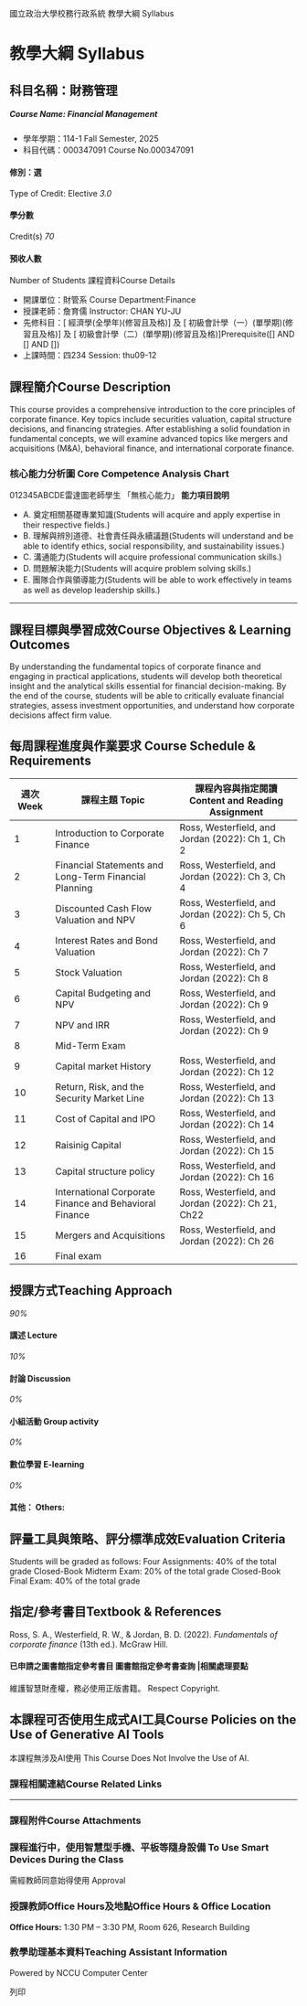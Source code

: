 國立政治大學校務行政系統 教學大綱 Syllabus
# 教學大綱 Syllabus
##  科目名稱：財務管理
#####  Course Name: Financial Management
  * 學年學期：114-1 Fall Semester, 2025 
  * 科目代碼：000347091 Course No.000347091


#### 修別：選
Type of Credit: Elective 
_3.0_
#### 學分數
Credit(s)
_70_
#### 預收人數
Number of Students
課程資料Course Details
  * 開課單位：財管系 Course Department:Finance 
  * 授課老師：詹育儒 Instructor: CHAN YU-JU 
  * 先修科目：[ 經濟學(全學年)(修習且及格)] 及 [ 初級會計學（一）(單學期)(修習且及格)] 及 [ 初級會計學（二）(單學期)(修習且及格)]Prerequisite([] AND [] AND [])
  * 上課時間：四234 Session: thu09-12


##  課程簡介Course Description
This course provides a comprehensive introduction to the core principles of corporate finance. Key topics include securities valuation, capital structure decisions, and financing strategies. After establishing a solid foundation in fundamental concepts, we will examine advanced topics like mergers and acquisitions (M&A), behavioral finance, and international corporate finance. 
###  核心能力分析圖 Core Competence Analysis Chart
012345ABCDE雷達圖老師學生
「無核心能力」 
**能力項目說明**
  * A. 奠定相關基礎專業知識(Students will acquire and apply expertise in their respective fields.)
  * B. 理解與辨別道德、社會責任與永續議題(Students will understand and be able to identify ethics, social responsibility, and sustainability issues.)
  * C. 溝通能力(Students will acquire professional communication skills.)
  * D. 問題解決能力(Students will acquire problem solving skills.)
  * E. 團隊合作與領導能力(Students will be able to work effectively in teams as well as develop leadership skills.)


* * *
##  課程目標與學習成效Course Objectives & Learning Outcomes 
By understanding the fundamental topics of corporate finance and engaging in practical applications, students will develop both theoretical insight and the analytical skills essential for financial decision-making. By the end of the course, students will be able to critically evaluate financial strategies, assess investment opportunities, and understand how corporate decisions affect firm value.
##  每周課程進度與作業要求 Course Schedule & Requirements
**週次** Week |  **課程主題** Topic |  **課程內容與指定閱讀** Content and Reading Assignment  
---|---|---  
1 |  Introduction to Corporate Finance |  Ross, Westerfield, and Jordan (2022): Ch 1, Ch 2  
2 |  Financial Statements and Long-Term Financial Planning |  Ross, Westerfield, and Jordan (2022): Ch 3, Ch 4  
3 |  Discounted Cash Flow Valuation and NPV |  Ross, Westerfield, and Jordan (2022): Ch 5, Ch 6  
4 |  Interest Rates and Bond Valuation |  Ross, Westerfield, and Jordan (2022): Ch 7  
5 |  Stock Valuation |  Ross, Westerfield, and Jordan (2022): Ch 8  
6 |  Capital Budgeting and NPV |  Ross, Westerfield, and Jordan (2022): Ch 9  
7 |  NPV and IRR |  Ross, Westerfield, and Jordan (2022): Ch 9  
8 |  Mid-Term Exam |   
9 |  Capital market History |  Ross, Westerfield, and Jordan (2022): Ch 12  
10 |  Return, Risk, and the Security Market Line |  Ross, Westerfield, and Jordan (2022): Ch 13  
11 |  Cost of Capital and IPO |  Ross, Westerfield, and Jordan (2022): Ch 14  
12 |  Raisinig Capital |  Ross, Westerfield, and Jordan (2022): Ch 15  
13 |  Capital structure policy |  Ross, Westerfield, and Jordan (2022): Ch 16  
14 |  International Corporate Finance and Behavioral Finance |  Ross, Westerfield, and Jordan (2022): Ch 21, Ch22  
15 |  Mergers and Acquisitions |  Ross, Westerfield, and Jordan (2022): Ch 26  
16 |  Final exam |   
##  授課方式Teaching Approach
_90%_
####  講述 Lecture
_10%_
####  討論 Discussion
_0%_
####  小組活動 Group activity
_0%_
####  數位學習 E-learning
_0%_
####  其他： Others:
##  評量工具與策略、評分標準成效Evaluation Criteria
Students will be graded as follows:
Four Assignments: 40% of the total grade
Closed-Book Midterm Exam: 20% of the total grade
Closed-Book Final Exam: 40% of the total grade
##  指定/參考書目Textbook & References
Ross, S. A., Westerfield, R. W., & Jordan, B. D. (2022). _Fundamentals of corporate finance_ (13th ed.). McGraw Hill.
####  已申請之圖書館指定參考書目  圖書館指定參考書查詢 |相關處理要點
維護智慧財產權，務必使用正版書籍。 Respect Copyright.
##  本課程可否使用生成式AI工具Course Policies on the Use of Generative AI Tools
本課程無涉及AI使用 This Course Does Not Involve the Use of AI.
###  課程相關連結Course Related Links
* * *
###  課程附件Course Attachments
###  課程進行中，使用智慧型手機、平板等隨身設備 To Use Smart Devices During the Class
需經教師同意始得使用  Approval
###  授課教師Office Hours及地點Office Hours & Office Location
**Office Hours:** 1:30 PM – 3:30 PM, Room 626, Research Building
###  教學助理基本資料Teaching Assistant Information
Powered by NCCU Computer Center
  
列印
